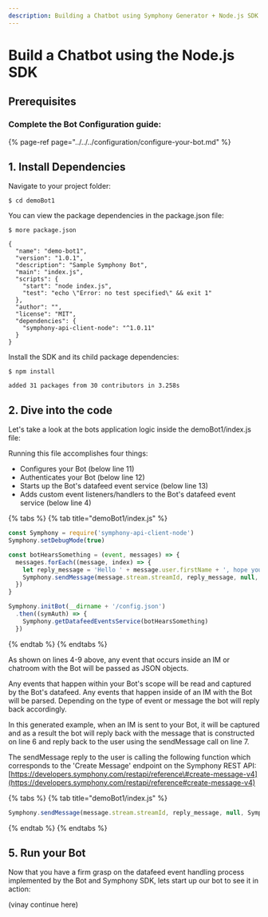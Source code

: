 ```yaml
---
description: Building a Chatbot using Symphony Generator + Node.js SDK
---
```


# Build a Chatbot using the Node.js SDK

## Prerequisites

### Complete the Bot Configuration guide:

{% page-ref page="../../../configuration/configure-your-bot.md" %}

## 1.  Install Dependencies

Navigate to your project folder:

```text
$ cd demoBot1
```

You can view the package dependencies in the package.json file:

```text
$ more package.json

{
  "name": "demo-bot1",
  "version": "1.0.1",
  "description": "Sample Symphony Bot",
  "main": "index.js",
  "scripts": {
    "start": "node index.js",
    "test": "echo \"Error: no test specified\" && exit 1"
  },
  "author": "",
  "license": "MIT",
  "dependencies": {
    "symphony-api-client-node": "^1.0.11"
  }
}
```

Install the SDK and its child package dependencies:

```aspnet
$ npm install

added 31 packages from 30 contributors in 3.258s
```

## 2. Dive into the code

Let's take a look at the bots application logic inside the demoBot1/index.js file:

Running this file accomplishes four things:

* Configures your Bot \(below line 11\)
* Authenticates your Bot \(below line 12\)
* Starts up the Bot's datafeed event service \(below line 13\)
* Adds custom event listeners/handlers to the Bot's datafeed event service \(below line 4\)

{% tabs %}
{% tab title="demoBot1/index.js" %}
```javascript
const Symphony = require('symphony-api-client-node')
Symphony.setDebugMode(true)

const botHearsSomething = (event, messages) => {
  messages.forEach((message, index) => {
    let reply_message = 'Hello ' + message.user.firstName + ', hope you are doing well!!'
    Symphony.sendMessage(message.stream.streamId, reply_message, null, Symphony.MESSAGEML_FORMAT)
  })
}

Symphony.initBot(__dirname + '/config.json')
  .then((symAuth) => {
    Symphony.getDatafeedEventsService(botHearsSomething)
  })
```
{% endtab %}
{% endtabs %}

As shown on lines 4-9 above, any event that occurs inside an IM or chatroom with the Bot will be passed as JSON objects.

Any events that happen within your Bot's scope will be read and captured by the Bot's datafeed. Any events that happen inside of an IM with the Bot will be parsed. Depending on the type of event or message the bot will reply back accordingly.

In this generated example, when an IM is sent to your Bot, it will be captured and as a result the bot will reply back with the message that is constructed on line 6 and reply back to the user using the sendMessage call on line 7.

The sendMessage reply to the user is calling the following function which corresponds to the 'Create Message' endpoint on the Symphony REST API: [https://developers.symphony.com/restapi/reference\#create-message-v4](https://developers.symphony.com/restapi/reference#create-message-v4)

{% tabs %}
{% tab title="demoBot1/index.js" %}
```javascript
Symphony.sendMessage(message.stream.streamId, reply_message, null, Symphony.MESSAGEML_FORMAT)
```
{% endtab %}
{% endtabs %}

## 5.  Run your Bot

Now that you have a firm grasp on the datafeed event handling process implemented by the Bot and Symphony SDK, lets start up our bot to see it in action:

\(vinay continue here\)

